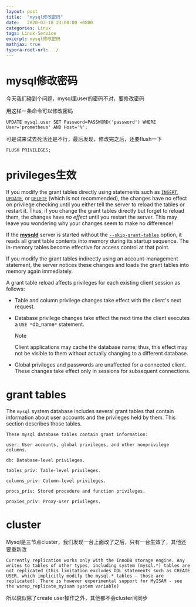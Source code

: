 ```yaml
---
layout: post
title:  "mysql修改密码"
date:   2020-03-18 23:00:00 +0800
categories: Linux
tags: Linux-Service
excerpt: mysql修改密码
mathjax: true
typora-root-url: ../
---
```


# mysql修改密码

今天我们碰到个问题，mysql里user的密码不对，要修改密码

用这样一条命令可以修改密码

```mysql
UPDATE mysql.user SET Password=PASSWORD('password') WHERE User='prometheus' AND Host='%';
```

可是试来试去死活还是不行，最后发现，修改完之后，还要flush一下

```mysql
FLUSH PRIVILEGES;
```

# privileges生效

If you modify the grant tables directly using statements such as [`INSERT`](https://dev.mysql.com/doc/refman/8.0/en/insert.html), [`UPDATE`](https://dev.mysql.com/doc/refman/8.0/en/update.html), or [`DELETE`](https://dev.mysql.com/doc/refman/8.0/en/delete.html) (which is not recommended), the changes have no effect on privilege checking until you either tell the server to reload the tables or restart it. Thus, if you change the grant tables directly but forget to reload them, the changes have *no effect* until you restart the server. This may leave you wondering why your changes seem to make no difference!

If the [**mysqld**](https://dev.mysql.com/doc/refman/8.0/en/mysqld.html) server is started without the [`--skip-grant-tables`](https://dev.mysql.com/doc/refman/8.0/en/server-options.html#option_mysqld_skip-grant-tables) option, it reads all grant table contents into memory during its startup sequence. The in-memory tables become effective for access control at that point.

If you modify the grant tables indirectly using an account-management statement, the server notices these changes and loads the grant tables into memory again immediately.

A grant table reload affects privileges for each existing client session as follows:

- Table and column privilege changes take effect with the client's next request.

- Database privilege changes take effect the next time the client executes a `USE *`db_name`*` statement.

  Note

  Client applications may cache the database name; thus, this effect may not be visible to them without actually changing to a different database.

- Global privileges and passwords are unaffected for a connected client. These changes take effect only in sessions for subsequent connections.

# grant tables

The `mysql` system database includes several grant tables that contain information about user accounts and the privileges held by them. This section describes those tables. 

```
These mysql database tables contain grant information:

user: User accounts, global privileges, and other nonprivilege columns.

db: Database-level privileges.

tables_priv: Table-level privileges.

columns_priv: Column-level privileges.

procs_priv: Stored procedure and function privileges.

proxies_priv: Proxy-user privileges.
```

# cluster

Mysql是三节点cluster，我们发现一台上面改了之后，只有一台生效了，其他还要重新改

```
Currently replication works only with the InnoDB storage engine. Any writes to tables of other types, including system (mysql.*) tables are not replicated (this limitation excludes DDL statements such as CREATE USER, which implicitly modify the mysql.* tables — those are replicated). There is however experimental support for MyISAM - see the wsrep_replicate_myisam system variable)
```

所以貌似除了create user操作之外，其他都不会cluster间同步